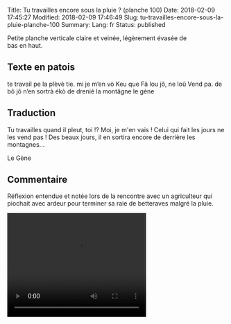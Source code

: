 Title: Tu travailles encore sous la pluie ?  (planche 100)
Date: 2018-02-09 17:45:27
Modified: 2018-02-09 17:46:49
Slug: tu-travailles-encore-sous-la-pluie-planche-100
Summary: 
Lang: fr
Status: published


<figure class="image-block" style="float: right;">
  <img alt="" src="{static}/images/planche_100.png">
  <figcaption style="max-width: 384px"></figcaption>
</figure>
Petite planche verticale claire et veinée, légèrement évasée de bas en haut.

## Texte en patois
te travail pe la plèvè tie. mi je m’en vò Keu que Fâ lou jô, ne loû Vend pa. de bô jô n’en sortrà ékò de drenié la montâgne           	     le  gène

## Traduction
Tu travailles quand il pleut, toi !? Moi, je m'en vais ! Celui qui fait les jours ne les vend pas !  Des beaux jours, il en sortira encore de derrière les montagnes...

Le Gène

## Commentaire
Réflexion entendue et notée lors de la rencontre avec un agriculteur qui piochait avec ardeur pour terminer sa raie de betteraves malgré la pluie.

<video width="320" height="240" controls>
  <source src="https://d1njpgd0ygatdn.cloudfront.net/video_100.mp4" type="video/mp4">
</video>

